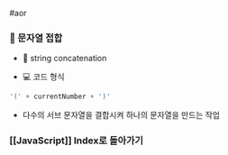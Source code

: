 #aor
### 📌 문자열 접합

- 📖 string concatenation

- 💻 코드 형식
```js
'(' + currentNumber + ')'
```
- 다수의 서브 문자열을 결합시켜 하나의 문자열을 만드는 작업

### [[JavaScript]] Index로 돌아가기